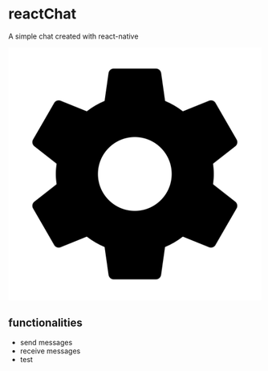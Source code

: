 # reactChat

A simple chat created with react-native


![teste](https://github.com/GuilhermeGuerra4/reactChat/blob/master/src/assets/imgs/settings.png?raw=true)


##  functionalities

- send messages
- receive messages
- test